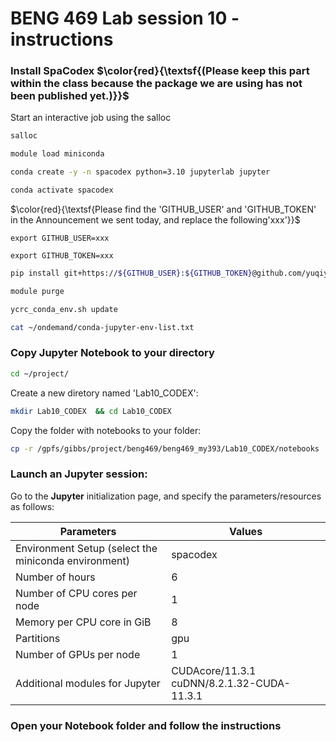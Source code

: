 
# BENG 469 Lab session 10 - instructions

### Install SpaCodex $\color{red}{\textsf{(Please keep this part within the class because the package we are using has not been published yet.)}}$ 

Start an interactive job using the salloc
```bash
salloc
```

```bash
module load miniconda
```
```bash
conda create -y -n spacodex python=3.10 jupyterlab jupyter
```
```bash
conda activate spacodex
```
$\color{red}{\textsf{Please find the 'GITHUB_USER' and 'GITHUB_TOKEN' in the Announcement we sent today, and replace the following'xxx'}}$ 

```
export GITHUB_USER=xxx
```
```
export GITHUB_TOKEN=xxx
```

```bash
pip install git+https://${GITHUB_USER}:${GITHUB_TOKEN}@github.com/yuqiyuqitan/SAP.git@preppip
```
```bash
module purge
```

```bash
ycrc_conda_env.sh update
```

```bash
cat ~/ondemand/conda-jupyter-env-list.txt
```

### Copy Jupyter Notebook to your directory


```bash
cd ~/project/
```
Create a new diretory named 'Lab10_CODEX':
```bash
mkdir Lab10_CODEX  && cd Lab10_CODEX
```
Copy the folder with notebooks to your folder:
```bash
cp -r /gpfs/gibbs/project/beng469/beng469_my393/Lab10_CODEX/notebooks ./
```

### Launch an Jupyter session:

Go to the **Jupyter** initialization page, and specify the parameters/resources as follows:

 Parameters      | Values |
| ----------- | ----------- |
| Environment Setup (select the miniconda environment) | spacodex  |
| Number of hours   | 6        |
| Number of CPU cores per node   | 1       |
| Memory per CPU core in GiB   | 8       |
| Partitions   | gpu        |
| Number of GPUs per node | 1 |
| Additional modules for Jupyter | CUDAcore/11.3.1 cuDNN/8.2.1.32-CUDA-11.3.1 |


### Open your Notebook folder and follow the instructions
